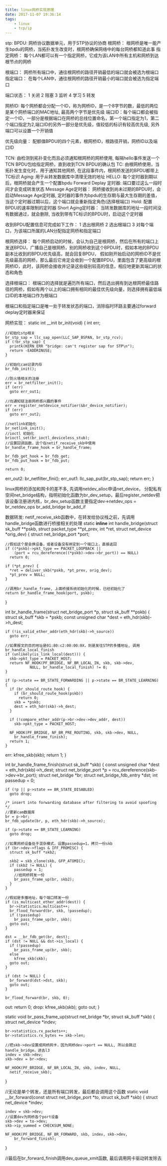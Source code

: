 ```yaml
---
title: linux网桥实现原理
date: 2017-11-07 19:36:14
tags:
    - linux 
    - tcp/ip
---
```


stp:
  BPDU: 网桥协议数据单元，用于STP协议的协商
  根网桥： 根网桥是唯一能产生bpdu的网桥，当拓扑发生改变时，根网桥确保网络中的每台网桥都知道此事
  指定网桥： 每个LAN都可以有一个指定网桥，它成为该LAN中所有主机和网桥到达根节点的网桥

  根端口： 网桥所有端口中，通往根网桥的路径开销最低的端口就会被选为根端口
  指定端口： 在每个LAN中，通往根网桥的路径开销最小的端口就会被选为指定端口

  端口状态：
    1 关闭
    2 阻塞
    3 监听
    4 学习
    5 转发

  网桥ID: 每个网桥都会分配一个ID，称为网桥ID，是一个8字节的数，最低的两位是某个网桥端口的MAC地址, 最高两个字节是优先级
  端口ID：每个端口都会被指定一个ID，一部分是根据端口在网桥的总线位置命名，第一个端口指定为1，第二个端口指定为2,端口ID的另外一部分是优先级，值较低的标识有较高优先级, 
        另外端口可以设置一个开销值


  优先级向量： 配额值BPDU的四个元素，根网桥ID，根路径开销，网桥ID以及端口ID

  TCN: 由检测到拓扑变化而且必须通知根网桥的网桥使用, 每隔hello事件发送一个TCN BPDU包给指定网桥，直到收到TCN BPDU的确认包
  TC: 由根网桥使用，当拓扑发生变化时，用于通知其他网桥, 在这段事件内，根网桥发送的BPDU都带上TC标识
  Aging: 用于从转发数据库中清理无效的地址
  HELLO: 每个定时器到期以后，根网桥就会产生一个配置bpdu
  Forward Deplay 定时器: 端口要过这么一段时间才会变成转发状态
  Message Age定时器： 网桥接收到尚未过期的BPDU时，会启动Message Age定时器, 定时器的事件为bpdu的生存期与最大生存期的差值，当这个定时器过期以后，这个端口就会重新指定角色(选择根端口)
  Hold: 配置BPDU的速率限制的定时器
  Short Aging定时器： 当转发数据库的地址一段时间没有数据通过，就会删除, 当收到带有TC标识的BPDU时，启动这个定时器

  收到BPDU配置信息可完成如下工作： 
    1 选出根网桥
    2 选出根端口
    3 对每个端口，为该端口所属的LAN分配指定网桥和指定端口

  根网桥选择：
    每个网桥启动的时候，会认为自己是根网桥，然后在所有的端口上发送BPDU，广播自己是根网桥，别的网桥收到这个BPDU时，假如本地的BPDU副本比收到的BPDU优先级高，就会回复BPDU，
    假如刚开始启动的网桥ID不是优先级最高的网桥，那么最后它肯定会收到一个配置BPDU，里面包含了更高级的根网桥ID，此时，该网桥会接收并记录这些级别较高的信息，相应地更新其端口的状态和角色

  选择根端口：
    根端口的选择就是遍历所有端口，然后选出拥有到达根网桥最佳路径的网桥，假如有两个以上的端口拥有相同的最佳优先级向量，则选择拥有最低端口ID的本地端口作为根端口


  根端口和指定端口是唯一处于转发状态的端口，消除临时环路主要通过forward deplay定时器来保证


 
  网桥实现：
  static int __init br_init(void)
  {
    int err;

    //初始化stp相关
    br_stp_sap = llc_sap_open(LLC_SAP_BSPAN, br_stp_rcv);
    if (!br_stp_sap) {
      printk(KERN_ERR "bridge: can't register sap for STP\n");
      return -EADDRINUSE;
    }

    //初始化cam记录内存
    br_fdb_init();

    //防火墙相关的注册
    err = br_netfilter_init();
    if (err)
      goto err_out1;

    //向通知链注册网桥感兴趣的事件
    err = register_netdevice_notifier(&br_device_notifier);
    if (err)
      goto err_out2;

    //netlink初始化
    br_netlink_init();
    //ioctl 初始化
    brioctl_set(br_ioctl_deviceless_stub);
    //设置回调函数，这个在netif_receive_skb中使用
    br_handle_frame_hook = br_handle_frame;

    br_fdb_get_hook = br_fdb_get;
    br_fdb_put_hook = br_fdb_put;

    return 0;

  err_out2:
    br_netfilter_fini();
  err_out1:
    llc_sap_put(br_stp_sap);
    return err;
  }

  linux网桥的添加和网卡的差不多, 先调用netdev_alloc申请net_device， 分配私有空间net_bridge结构，指明初始化函数为br_dev_setup，最后register_netdev把该设备注册进内核，br_dev_setup函数主要指定dev->netdev_ops = br_netdev_ops 
  br_add_bridge
  br_add_if

  数据转发: 
  netif_receive_skb函数中，在转发给协议栈之前，先调用handle_bridge函数进行桥接相关的处理
  static __inline__ int handle_bridge(struct sk_buff **pskb,
              struct packet_type **pt_prev, int *ret,
              struct net_device *orig_dev)
  {
    struct net_bridge_port *port;

    //假如这个是会换设备，或者设备没有绑定到一个端口上，直接返回
    if ((*pskb)->pkt_type == PACKET_LOOPBACK ||
        (port = rcu_dereference((*pskb)->dev->br_port)) == NULL)
      return 0;

    if (*pt_prev) {
      *ret = deliver_skb(*pskb, *pt_prev, orig_dev);
      *pt_prev = NULL;
    }

    //调用br_handle_frame, 上面桥接系统初始化的时候，已经初始化了
    return br_handle_frame_hook(port, pskb);
  }

  
  int br_handle_frame(struct net_bridge_port *p, struct sk_buff **pskb)
  {
    struct sk_buff *skb = *pskb;
    const unsigned char *dest = eth_hdr(skb)->h_dest;

    if (!is_valid_ether_addr(eth_hdr(skb)->h_source))
      goto err;

    //如果报文的目的地址是01:80:c2:00:00:0X，则是发往STP的多播地址, 调用br_handle_local_finish
    if (unlikely(is_link_local(dest))) {
      skb->pkt_type = PACKET_HOST;
      return NF_HOOK(PF_BRIDGE, NF_BR_LOCAL_IN, skb, skb->dev,
               NULL, br_handle_local_finish) != 0;
    }

    if (p->state == BR_STATE_FORWARDING || p->state == BR_STATE_LEARNING) {
      if (br_should_route_hook) {
        if (br_should_route_hook(pskb))
          return 0;
        skb = *pskb;
        dest = eth_hdr(skb)->h_dest;
      }

      if (!compare_ether_addr(p->br->dev->dev_addr, dest))
        skb->pkt_type = PACKET_HOST;

      NF_HOOK(PF_BRIDGE, NF_BR_PRE_ROUTING, skb, skb->dev, NULL,
        br_handle_frame_finish);
      return 1;
    }

  err:
    kfree_skb(skb);
    return 1;
  }

  int br_handle_frame_finish(struct sk_buff *skb)
  {
    const unsigned char *dest = eth_hdr(skb)->h_dest;
    struct net_bridge_port *p = rcu_dereference(skb->dev->br_port);
    struct net_bridge *br;
    struct net_bridge_fdb_entry *dst;
    int passedup = 0;

    if (!p || p->state == BR_STATE_DISABLED)
      goto drop;

    /* insert into forwarding database after filtering to avoid spoofing */
    //更新cam数据库
    br = p->br;
    br_fdb_update(br, p, eth_hdr(skb)->h_source);

    if (p->state == BR_STATE_LEARNING)
      goto drop;

    //如果网桥设备处于混杂模式，设置passedup=1，拷贝一份skb
    if (br->dev->flags & IFF_PROMISC) {
      struct sk_buff *skb2;

      skb2 = skb_clone(skb, GFP_ATOMIC);
      if (skb2 != NULL) {
        passedup = 1;
        //给网桥转发一份
        br_pass_frame_up(br, skb2);
      }
    }

    //假如是多播地址，每个端口转发一份
    if (is_multicast_ether_addr(dest)) {
      br->statistics.multicast++;
      br_flood_forward(br, skb, !passedup);
      if (!passedup)
        br_pass_frame_up(br, skb);
      goto out;
    }

    dst = __br_fdb_get(br, dest);
    if (dst != NULL && dst->is_local) {
      if (!passedup)
        br_pass_frame_up(br, skb);
      else
        kfree_skb(skb);
      goto out;
    }

    if (dst != NULL) {
      br_forward(dst->dst, skb);
      goto out;
    }

    br_flood_forward(br, skb, 0);

  out:
    return 0;
  drop:
    kfree_skb(skb);
    goto out;
  }

  static void br_pass_frame_up(struct net_bridge *br, struct sk_buff *skb)
  {
    struct net_device *indev;

    br->statistics.rx_packets++;
    br->statistics.rx_bytes += skb->len;

    //把skb->dev设置成网桥网卡，因为网桥dev->port == NULL, 所以会跳过handle_bridge，进去l3
    indev = skb->dev;
    skb->dev = br->dev;

    NF_HOOK(PF_BRIDGE, NF_BR_LOCAL_IN, skb, indev, NULL,
      netif_receive_skb);
  }

  //无论是单个转发，还是所有端口转发，最后都会调用这个函数
  static void __br_forward(const struct net_bridge_port *to, struct sk_buff *skb)
  {
    struct net_device *indev;

    indev = skb->dev;
    //设置dev为网桥各个port设备
    skb->dev = to->dev;
    skb->ip_summed = CHECKSUM_NONE;

    NF_HOOK(PF_BRIDGE, NF_BR_FORWARD, skb, indev, skb->dev,
        br_forward_finish);
  }

  //最后在br_forward_finish调用dev_queue_xmit函数, 最后调用网卡驱动转发除去
